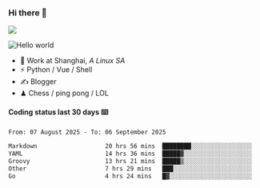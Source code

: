 ### Hi there 👋
![](https://komarev.com/ghpvc/?username=Xuhandsome)


<img src="https://github-readme-stats.vercel.app/api?username=XuHandsome&show_icons=true&theme=merko" alt="Hello world">

<br/>

- 🍻  Work at Shanghai, _A Linux SA_
- ⚡  Python / Vue / Shell
- ✍️  Blogger
- ♟  Chess / ping pong / LOL

#### Coding status last 30 days ⌨️

<!--START_SECTION:waka-->

```txt
From: 07 August 2025 - To: 06 September 2025

Markdown                   20 hrs 56 mins  ████████░░░░░░░░░░░░░░░░░   32.62 %
YAML                       14 hrs 36 mins  █████▓░░░░░░░░░░░░░░░░░░░   22.76 %
Groovy                     13 hrs 21 mins  █████▒░░░░░░░░░░░░░░░░░░░   20.82 %
Other                      7 hrs 29 mins   ███░░░░░░░░░░░░░░░░░░░░░░   11.66 %
Go                         4 hrs 24 mins   █▓░░░░░░░░░░░░░░░░░░░░░░░   06.86 %
```

<!--END_SECTION:waka-->
